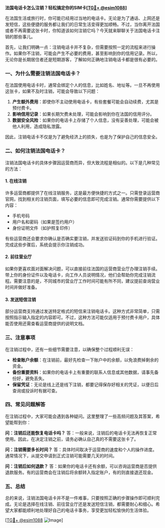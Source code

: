 **法国电话卡怎么注销？轻松搞定你的SIM卡[[TG💪+ @esim1088](https://t.me/s/esim1088)]**

在法国生活或旅行时，你可能已经用过当地的电话卡。无论是为了通话、上网还是发短信，这些便捷的服务都让我们的日常生活变得更加顺畅。不过，当你离开法国或者不再需要这张卡时，你知道该如何注销它吗？今天就来聊聊关于法国电话卡注销的那些事儿。

首先，让我们明确一点：注销电话卡并不复杂，但需要按照一定的流程来进行操作。如果你不注销，可能会产生不必要的费用，甚至影响到你的信用记录。所以，无论你是长期居住者还是短期游客，了解如何正确地注销电话卡都是很有必要的。

### 一、为什么需要注销法国电话卡？

在法国使用电话卡时，通常会绑定个人的信息，比如姓名、地址等。一旦不再使用这张卡，如果不及时注销，可能会导致以下问题：

1. **产生额外费用**：即使你不主动使用电话卡，有些套餐可能会自动续费，尤其是预付费卡。
2. **影响信用记录**：如果长期欠费未处理，可能会影响到你在法国的信用评分。
3. **数据安全风险**：如果你的电话卡上存储了个人信息，没有妥善处理，可能会被他人利用，造成隐私泄露。

因此，注销电话卡不仅是为了避免经济上的损失，也是为了保护自己的信息安全。

### 二、如何注销法国电话卡？

注销法国电话卡的具体步骤因运营商而异，但大致流程是相似的。以下是几种常见的方法：

#### 1. 在线注销

许多运营商都提供了在线注销服务，这是最方便快捷的方式之一。只需登录运营商官网，找到相关的注销页面，填写必要的信息即可完成注销。通常你需要提供以下内容：

- 手机号码
- 用户名和密码（如果是签约用户）
- 身份证明文件（如护照复印件）

有些运营商还会要求你确认是否确实要注销，并发送验证码到你的手机进行验证。完成这些步骤后，系统会提示你注销成功。

#### 2. 前往营业厅

如果你更喜欢面对面解决问题，可以直接前往法国的运营商营业厅办理注销手续。带上你的身份证件以及电话卡，向工作人员说明情况，他们会帮助你完成注销流程。需要注意的是，不同城市的营业厅工作时间可能有所不同，建议提前查询营业时间并做好准备。

#### 3. 发送短信注销

部分运营商支持通过发送特定格式的短信来注销电话卡。这种方式非常简单，只需按照指示输入指定的内容即可。不过，这种方法可能仅适用于预付费卡用户，具体能否使用还需查看运营商提供的说明文档。

### 三、注意事项

在注销过程中，还有一些细节需要注意，以确保整个过程顺利无误：

- **检查账户余额**：在注销前，最好先检查一下账户中的余额，以免浪费掉剩余的资金。
- **备份重要资料**：如果你的电话卡上有重要的联系人信息或其他数据，请事先备份好，避免丢失。
- **保留凭证**：无论是线上还是线下注销，都要记得保存好相关的凭证，以便日后查询或投诉时有据可查。

### 四、常见问题解答

在注销过程中，大家可能会遇到各种疑问。这里整理了一些高频问题及其答案，希望能帮到你：

**问：注销后还能恢复电话卡吗？**
答：一般来说，注销后的电话卡无法再恢复正常使用。因此，在决定注销之前，请务必确认自己真的不需要这张卡了。

**问：注销需要多长时间？**
答：具体时间取决于运营商的速度和个人的操作进度。通常情况下，从提交申请到正式注销可能需要几天的时间。

**问：注销后如何退款？**
答：如果你的电话卡还有余额，可以咨询运营商是否提供退款服务。有的运营商会在注销后将余额转入指定账户，有的则直接退还现金。

### 五、总结

总的来说，注销法国电话卡并不是一件难事，只要按照正确的步骤操作即可顺利完成。无论是选择在线注销、前往营业厅还是发送短信注销，都需要耐心和细心。希望大家都能顺利地处理好自己的电话卡事务，享受更加轻松愉快的生活体验。

[[TG💪+ @esim1088](https://t.me/s/esim1088) ![Image](https://i.postimg.cc/4NQfJmqS/Snipaste-2025-05-13-00-14-12.png)]